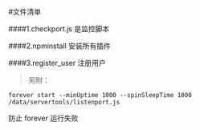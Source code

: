 #文件清单 

####1.checkport.js 是监控脚本

####2.npminstall 安装所有插件

####3.register_user 注册用户

>另附：

```
forever start --minUptime 1000 --spinSleepTime 1000 /data/servertools/listenport.js
```

防止 forever 运行失败

